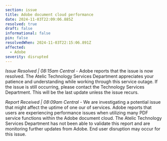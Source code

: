 ```yaml
---
section: issue
title: Adobe document cloud performance
date: 2024-11-03T22:09:06.885Z
resolved: true
draft: false
informational: false
pin: false
resolvedWhen: 2024-11-03T22:15:06.891Z
affected:
  - Adobe
severity: disrupted
---
```

*Issue Resolved | 08:15am Central* - Adobe reports that the issue is now resolved. The Atelic Technology Services Department appreciates your patience and understanding while working through this service outage. If the issue is still occurring, please contact the Technology Services Department. This will be the last update unless the issue recurs.

*Report Received | 08:09am Central* - We are investigating a potential issue that might affect the uptime of one our of services. Adobe reports that users are experiencing performance issues when utilizing many PDF service functions within the Adobe document cloud. The Atelic Technology Services Department has not been able to validate this report and are monitoring further updates from Adobe. End user disruption may occur for this issue.
